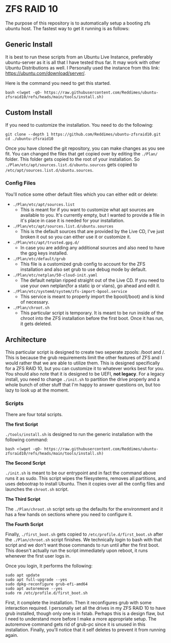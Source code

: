 # ZFS RAID 10
The purpose of this repository is to automatically setup a booting zfs ubuntu host.  The fastest way to get it running is as follows:

## Generic Install
It is best to run these scripts from an Ubuntu Live Instance, preferably ubuntu-server as it is all that I have tested thus far.  It may work with other Ubuntu Distributions as well.
I Personally used the instance from this link: https://ubuntu.com/download/server/.

Here is the command you need to get this started.
```
bash <(wget -qO- https://raw.githubusercontent.com/Reddimes/ubuntu-zfsraid10/refs/heads/main/tools/install.sh)
```

## Custom Install
If you need to customize the installation.  You need to do the following:
```
git clone --depth 1 https://github.com/Reddimes/ubuntu-zfsraid10.git
cd ./ubuntu-zfsraid10
```
Once you have cloned the git repository, you can make changes as you see fit.  You can changed the files that get copied over by editing the `./Plan/` folder.  This folder gets copied to the root of your installation.  So `./Plan/etc/apt/sources.list.d/ubuntu.sources` gets copied to `/etc/apt/sources.list.d/ubuntu.sources`.

### Config Files
You'll notice some other default files which you can either edit or delete:
- `./Plan/etc/apt/sources.list`
  - This is meant for if you want to customize what apt sources are available to you.  It's currently empty, but I wanted to provide a file in it's place in case it is needed for your installation.
- `./Plan/etc/apt/sources.list.d/ubuntu.sources`
  - This is the default sources that are provided by the Live CD, I've just broken it out so you can either use it or customize it.
- `./Plan/etc/apt/trusted.gpg.d/`
  - In case you are adding any additional sources and also need to have the gpg keys installed.
- `./Plan/etc/default/grub`
  - This file is a customized grub config to account for the ZFS installation and also set grub to use debug mode by default.
- `./Plan/etc/netplan/50-cloud-init.yaml`
  - The default netplan ripped straight out of the Live CD.  If you need to use your own netplan(for a static ip or vlans), go ahead and edit it.
- `./Plan/etc/systemd/system/zfs-import-bpool.service`
  - This service is meant to properly import the bpool(/boot) and is kind of necessary.
- `./Plan/chroot.sh`
  - This particular script is temporary.  It is meant to be run inside of the chroot into the ZFS installation before the first boot.  Once it has run, it gets deleted.

## Architecture
This particular script is designed to create two seperate zpools: /boot and /.  This is because the grub requirements limit the other features of ZFS and I would rather that we are able to utilize them.  This is designed specifically for a ZFS RAID 10, but you can customize it to whatever works best for you.  You should also note that it is designed to be UEFI, **not legacy**.  For a legacy install, you need to change `./init.sh` to partition the drive properly and a whole bunch of other stuff that I'm happy to answer questions on, but too lazy to look up at the moment.

### Scripts
There are four total scripts.

**The first Script**

`./tools/install.sh` is designed to run the generic installation with the following command:
```
bash <(wget -qO- https://raw.githubusercontent.com/Reddimes/ubuntu-zfsraid10/refs/heads/main/tools/install.sh)
```

**The Second Script**

`./init.sh` is meant to be our entrypoint and in fact the command above runs it as sudo.  This script wipes the filesystems, removes all partitions, and uses debootrap to install Ubuntu.  Then it copies over all the config files and launches the `chroot.sh` script.

**The Third Script**

The `./Plan/chroot.sh` script sets up the defaults for the environment and it has a few hands on sections where you need to configure it.

**The Fourth Script**

Finally, `./first_boot.sh` gets copied to `/etc/profile.d/first_boot.sh` after the `./Plan/chroot.sh` script finishes.  We technically login to bash with that script and we don't want those commands to run until after the first boot.  This doesn't actually run the script immediately upon reboot, it runs whenever the first user logs in.

Once you login, It performs the following:
```
sudo apt update
sudo apt full-upgrade --yes
sudo dpkg-reconfigure grub-efi-amd64
sudo apt autoremove --yes
sudo rm /etc/profile.d/first_boot.sh
```
First, it complete the installation.  Then it reconfigures grub with some interaction required.  I personally set all the drives in my ZFS RAID 10 to have grub installed, though only one is in fstab.  Perhaps this is a design flaw, but I need to understand more before I make a more appropriate setup.  The autoremove command gets rid of grub-pc since it is unused in this installation.  Finally, you'll notice that it self deletes to prevent it from running again.
